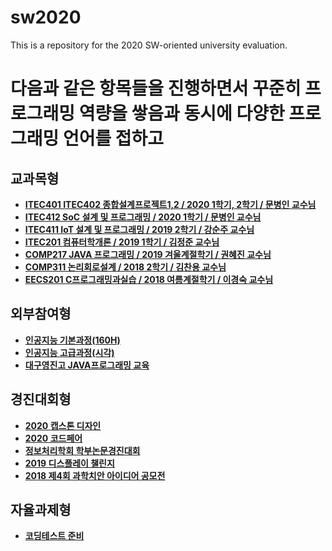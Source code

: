 # sw2020
This is a repository for the 2020 SW-oriented university evaluation.

# 다음과 같은 항목들을 진행하면서 꾸준히 프로그래밍 역량을 쌓음과 동시에 다양한 프로그래밍 언어를 접하고 

## 교과목형
 - **[ITEC401 ITEC402 종합설계프로젝트1,2 / 2020 1학기, 2학기 / 문병인 교수님](https://github.com/Byung-moon/airmate)**
 - **[ITEC412 SoC 설계 및 프로그래밍 / 2020 1학기 / 문병인 교수님](https://github.com/Byung-moon/SOC-Programming)**
 - **[ITEC411 IoT 설계 및 프로그래밍 / 2019 2학기 / 강순주 교수님 ](https://github.com/Byung-moon/IOT-TermProject)**
 - **[ITEC201 컴퓨터학개론 / 2019 1학기 / 김정준 교수님](https://github.com/Byung-moon/assembly)**
 - **[COMP217 JAVA 프로그래밍 / 2019 겨울계절학기 / 권혜진 교수님](https://github.com/Byung-moon/Java)**
 - **[COMP311 논리회로설계 / 2018 2학기 / 김찬용 교수님]()**
 - **[EECS201 C프로그래밍과실습 / 2018 여름계절학기 / 이경숙 교수님]()**


## 외부참여형
 - **[인공지능 기본과정(160H)](https://github.com/Byung-moon/AI_Huinno_Academy_BasicClass)**
 - **[인공지능 고급과정(시각)](https://github.com/Byung-moon/AI_Hulnno_Academy_HighClass)**
 - **[대구영진고 JAVA프로그래밍 교육]()**

## 경진대회형
 - **[2020 캡스톤 디자인]()**
 - **[2020 코드페어]()**
 - **[정보처리학회 학부논문경진대회]()**
 - **[2019 디스플레이 챌린지]()**
 - **[2018 제4회 과학치안 아이디어 공모전]()**


## 자율과제형
  - **[코딩테스트 준비](https://github.com/Byung-moon/CodeUp_challenge)** 
